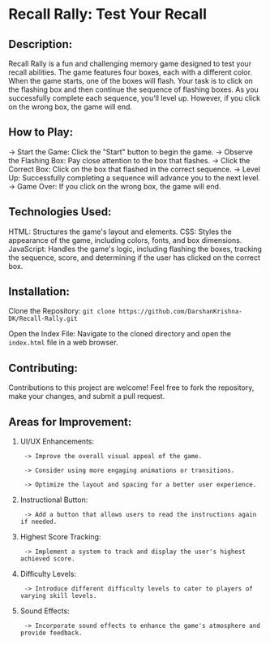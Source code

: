 # Recall Rally: Test Your Recall

## Description:

Recall Rally is a fun and challenging memory game designed to test your recall abilities. The game features four boxes, each with a different color. When the game starts, one of the boxes will flash. Your task is to click on the flashing box and then continue the sequence of flashing boxes. As you successfully complete each sequence, you'll level up. However, if you click on the wrong box, the game will end.

## How to Play:

-> Start the Game: Click the "Start" button to begin the game.
-> Observe the Flashing Box: Pay close attention to the box that flashes.
-> Click the Correct Box: Click on the box that flashed in the correct sequence.
-> Level Up: Successfully completing a sequence will advance you to the next level.
-> Game Over: If you click on the wrong box, the game will end.

## Technologies Used:

HTML: Structures the game's layout and elements.
CSS: Styles the appearance of the game, including colors, fonts, and box dimensions.
JavaScript: Handles the game's logic, including flashing the boxes, tracking the sequence, score, and determining if the user has clicked on the correct box.

## Installation:

Clone the Repository:
`git clone https://github.com/DarshanKrishna-DK/Recall-Rally.git`

Open the Index File: Navigate to the cloned directory and open the `index.html` file in a web browser.

## Contributing:

Contributions to this project are welcome! Feel free to fork the repository, make your changes, and submit a pull request.

## Areas for Improvement:

1. UI/UX Enhancements:
   
        -> Improve the overall visual appeal of the game.
  
        -> Consider using more engaging animations or transitions.
  
        -> Optimize the layout and spacing for a better user experience.
  
2. Instructional Button:
   
        -> Add a button that allows users to read the instructions again if needed.
  
3. Highest Score Tracking:
   
        -> Implement a system to track and display the user's highest achieved score.
  
4. Difficulty Levels:
   
        -> Introduce different difficulty levels to cater to players of varying skill levels.
  
5. Sound Effects:
   
        -> Incorporate sound effects to enhance the game's atmosphere and provide feedback.

